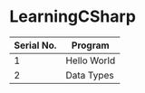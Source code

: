 # LearningCSharp

| Serial No. | Program |
| ----------- | ----------- |
| 1  | Hello World |
| 2  | Data Types | 

